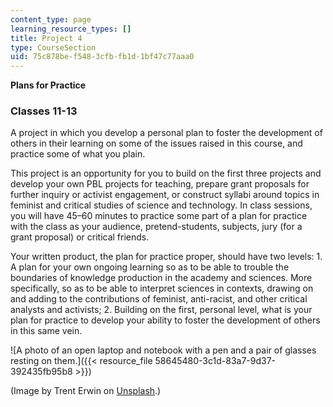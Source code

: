 ```yaml
---
content_type: page
learning_resource_types: []
title: Project 4
type: CourseSection
uid: 75c878be-f548-3cfb-fb1d-1bf47c77aaa0
---
```


**Plans for Practice**

### Classes 11-13

A project in which you develop a personal plan to foster the development of others in their learning on some of the issues raised in this course, and practice some of what you plain. 

This project is an opportunity for you to build on the first three projects and develop your own PBL projects for teaching, prepare grant proposals for further inquiry or activist engagement, or construct syllabi around topics in feminist and critical studies of science and technology. In class sessions, you will have 45–60 minutes to practice some part of a plan for practice with the class as your audience, pretend-students, subjects, jury (for a grant proposal) or critical friends.

Your written product, the plan for practice proper, should have two levels: 1. A plan for your own ongoing learning so as to be able to trouble the boundaries of knowledge production in the academy and sciences. More specifically, so as to be able to interpret sciences in contexts, drawing on and adding to the contributions of feminist, anti-racist, and other critical analysts and activists; 2. Building on the first, personal level, what is your plan for practice to develop your ability to foster the development of others in this same vein.

![A photo of an open laptop and notebook with a pen and a pair of glasses resting on them.]({{< resource_file 58645480-3c1d-83a7-9d37-392435fb95b8 >}})  

(Image by Trent Erwin on [Unsplash](https://unsplash.com/photos/UgA3Xvi3SkA).)